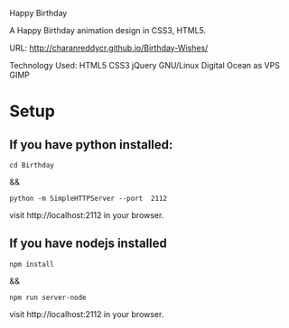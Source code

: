 Happy Birthday

A Happy Birthday animation design in CSS3, HTML5.

URL: http://charanreddycr.github.io/Birthday-Wishes/

Technology Used: HTML5 CSS3 jQuery  GNU/Linux Digital Ocean as VPS GIMP

# Setup

## If you have python installed:
```
cd Birthday
```

&& 

```
python -m SimpleHTTPServer --port  2112
```

visit http://localhost:2112 in your browser.

## If you have nodejs installed
```
npm install
```
&&

```
npm run server-node
```
visit http://localhost:2112 in your browser.
